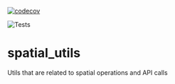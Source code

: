 [![codecov](https://codecov.io/gh/DataFusionTools/spatial_utils/graph/badge.svg?token=J6gATfg8fE)](https://codecov.io/gh/DataFusionTools/spatial_utils)

![Tests](https://github.com/DataFusionTools/spatial_utils/actions/workflows/main.yml/badge.svg)

# spatial_utils
Utils that are related to spatial operations and API calls
